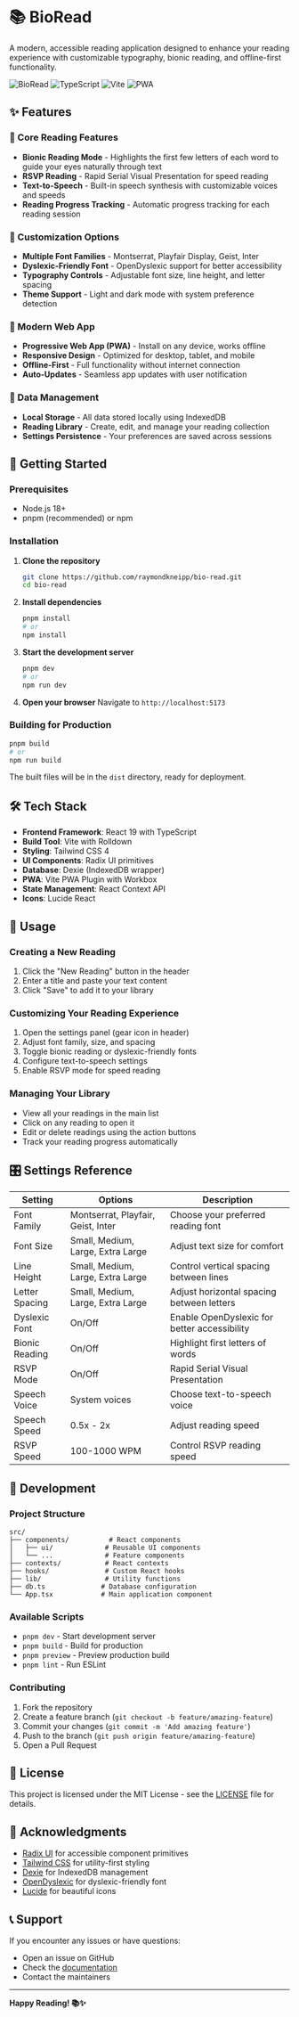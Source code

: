 # 📚 BioRead

A modern, accessible reading application designed to enhance your reading experience with customizable typography, bionic reading, and offline-first functionality.

![BioRead](https://img.shields.io/badge/React-19.1.1-blue?logo=react)
![TypeScript](https://img.shields.io/badge/TypeScript-5.9.3-blue?logo=typescript)
![Vite](https://img.shields.io/badge/Vite-7.1.14-646CFF?logo=vite)
![PWA](https://img.shields.io/badge/PWA-Enabled-4285F4?logo=pwa)

## ✨ Features

### 🎯 Core Reading Features
- **Bionic Reading Mode** - Highlights the first few letters of each word to guide your eyes naturally through text
- **RSVP Reading** - Rapid Serial Visual Presentation for speed reading
- **Text-to-Speech** - Built-in speech synthesis with customizable voices and speeds
- **Reading Progress Tracking** - Automatic progress tracking for each reading session

### 🎨 Customization Options
- **Multiple Font Families** - Montserrat, Playfair Display, Geist, Inter
- **Dyslexic-Friendly Font** - OpenDyslexic support for better accessibility
- **Typography Controls** - Adjustable font size, line height, and letter spacing
- **Theme Support** - Light and dark mode with system preference detection

### 📱 Modern Web App
- **Progressive Web App (PWA)** - Install on any device, works offline
- **Responsive Design** - Optimized for desktop, tablet, and mobile
- **Offline-First** - Full functionality without internet connection
- **Auto-Updates** - Seamless app updates with user notification

### 💾 Data Management
- **Local Storage** - All data stored locally using IndexedDB
- **Reading Library** - Create, edit, and manage your reading collection
- **Settings Persistence** - Your preferences are saved across sessions

## 🚀 Getting Started

### Prerequisites
- Node.js 18+ 
- pnpm (recommended) or npm

### Installation

1. **Clone the repository**
   ```bash
   git clone https://github.com/raymondkneipp/bio-read.git
   cd bio-read
   ```

2. **Install dependencies**
   ```bash
   pnpm install
   # or
   npm install
   ```

3. **Start the development server**
   ```bash
   pnpm dev
   # or
   npm run dev
   ```

4. **Open your browser**
   Navigate to `http://localhost:5173`

### Building for Production

```bash
pnpm build
# or
npm run build
```

The built files will be in the `dist` directory, ready for deployment.

## 🛠️ Tech Stack

- **Frontend Framework**: React 19 with TypeScript
- **Build Tool**: Vite with Rolldown
- **Styling**: Tailwind CSS 4
- **UI Components**: Radix UI primitives
- **Database**: Dexie (IndexedDB wrapper)
- **PWA**: Vite PWA Plugin with Workbox
- **State Management**: React Context API
- **Icons**: Lucide React

## 📖 Usage

### Creating a New Reading
1. Click the "New Reading" button in the header
2. Enter a title and paste your text content
3. Click "Save" to add it to your library

### Customizing Your Reading Experience
1. Open the settings panel (gear icon in header)
2. Adjust font family, size, and spacing
3. Toggle bionic reading or dyslexic-friendly fonts
4. Configure text-to-speech settings
5. Enable RSVP mode for speed reading

### Managing Your Library
- View all your readings in the main list
- Click on any reading to open it
- Edit or delete readings using the action buttons
- Track your reading progress automatically

## 🎛️ Settings Reference

| Setting | Options | Description |
|---------|---------|-------------|
| Font Family | Montserrat, Playfair, Geist, Inter | Choose your preferred reading font |
| Font Size | Small, Medium, Large, Extra Large | Adjust text size for comfort |
| Line Height | Small, Medium, Large, Extra Large | Control vertical spacing between lines |
| Letter Spacing | Small, Medium, Large, Extra Large | Adjust horizontal spacing between letters |
| Dyslexic Font | On/Off | Enable OpenDyslexic for better accessibility |
| Bionic Reading | On/Off | Highlight first letters of words |
| RSVP Mode | On/Off | Rapid Serial Visual Presentation |
| Speech Voice | System voices | Choose text-to-speech voice |
| Speech Speed | 0.5x - 2x | Adjust reading speed |
| RSVP Speed | 100-1000 WPM | Control RSVP reading speed |

## 🔧 Development

### Project Structure
```
src/
├── components/          # React components
│   ├── ui/             # Reusable UI components
│   └── ...             # Feature components
├── contexts/           # React contexts
├── hooks/              # Custom React hooks
├── lib/                # Utility functions
├── db.ts              # Database configuration
└── App.tsx            # Main application component
```

### Available Scripts
- `pnpm dev` - Start development server
- `pnpm build` - Build for production
- `pnpm preview` - Preview production build
- `pnpm lint` - Run ESLint

### Contributing
1. Fork the repository
2. Create a feature branch (`git checkout -b feature/amazing-feature`)
3. Commit your changes (`git commit -m 'Add amazing feature'`)
4. Push to the branch (`git push origin feature/amazing-feature`)
5. Open a Pull Request

## 📄 License

This project is licensed under the MIT License - see the [LICENSE](LICENSE) file for details.

## 🙏 Acknowledgments

- [Radix UI](https://www.radix-ui.com/) for accessible component primitives
- [Tailwind CSS](https://tailwindcss.com/) for utility-first styling
- [Dexie](https://dexie.org/) for IndexedDB management
- [OpenDyslexic](https://opendyslexic.org/) for dyslexic-friendly font
- [Lucide](https://lucide.dev/) for beautiful icons

## 📞 Support

If you encounter any issues or have questions:
- Open an issue on GitHub
- Check the [documentation](https://github.com/yourusername/bio-read/wiki)
- Contact the maintainers

---

**Happy Reading! 📚✨**
